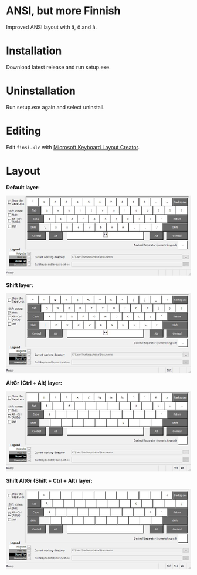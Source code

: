 # ANSI, but more Finnish

Improved ANSI layout with ä, ö and å.

# Installation

Download latest release and run setup.exe.

# Uninstallation

Run setup.exe again and select uninstall.

# Editing

Edit `finsi.klc` with [Microsoft Keyboard Layout Creator](https://www.microsoft.com/en-us/download/details.aspx?id=22339).

# Layout

**Default layer:**

![Default layer](img/finsi.jpg)

**Shift layer:**

![Shift layer](img/finsiShft.jpg)

**AltGr (Ctrl + Alt) layer:**

![AltGr (Ctrl + Alt) layer](img/finsiAltGr.jpg)

**Shift AltGr (Shift + Ctrl + Alt) layer:**

![Shift AltGr (Shift + Ctrl + Alt) layer](img/finsiShftAltGr.jpg)
